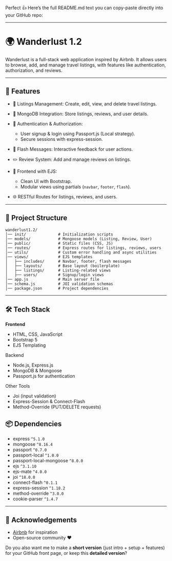 Perfect 👍
Here’s the full README.md text you can copy-paste directly into your GitHub repo:

---

# 🌍 Wanderlust 1.2

Wanderlust is a full-stack web application inspired by Airbnb.
It allows users to browse, add, and manage travel listings, with features like authentication, authorization, and reviews.

---

## 🚀 Features

* 🏡 Listings Management: Create, edit, view, and delete travel listings.
* 💾 MongoDB Integration: Store listings, reviews, and user details.
* 🔐 Authentication & Authorization:

  * User signup & login using Passport.js (Local strategy).
  * Secure sessions with express-session.
* 💬 Flash Messages: Interactive feedback for user actions.
* ✏️ Review System: Add and manage reviews on listings.
* 🎨 Frontend with EJS:

  * Clean UI with Bootstrap.
  * Modular views using partials (`navbar`, `footer`, `flash`).
* 🌐 RESTful Routes for listings, reviews, and users.

---

## 📂 Project Structure

```
wanderlust1.2/
│── init/              # Initialization scripts
│── models/            # Mongoose models (Listing, Review, User)
│── public/            # Static files (CSS, JS)
│── routes/            # Express routes for listings, reviews, users
│── utils/             # Custom error handling and async utilities
│── views/             # EJS templates
│   ├── includes/      # Navbar, footer, flash messages
│   ├── layouts/       # Base layout (boilerplate)
│   ├── listings/      # Listing-related views
│   ├── users/         # Signup/login views
│── app.js             # Main server file
│── schema.js          # JOI validation schemas
│── package.json       # Project dependencies
```

---

## 🛠️ Tech Stack

**Frontend**

* HTML, CSS, JavaScript
* Bootstrap 5
* EJS Templating

Backend

* Node.js, Express.js
* MongoDB & Mongoose
* Passport.js for authentication

Other Tools

* Joi (input validation)
* Express-Session & Connect-Flash
* Method-Override (PUT/DELETE requests)


## 📦 Dependencies

* express `^5.1.0`
* mongoose `^8.16.4`
* passport `^0.7.0`
* passport-local `^1.0.0`
* passport-local-mongoose `^8.0.0`
* ejs `^3.1.10`
* ejs-mate `^4.0.0`
* joi `^18.0.0`
* connect-flash `^0.1.1`
* express-session `^1.18.2`
* method-override `^3.0.0`
* cookie-parser `^1.4.7`

---

## 🙌 Acknowledgements

* [Airbnb](https://www.airbnb.com/) for inspiration
* Open-source community ❤️


Do you also want me to make a **short version** (just intro + setup + features) for your GitHub front page, or keep this **detailed version**?
